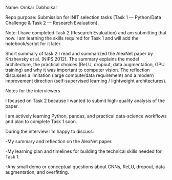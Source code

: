 <p>Name: Omkar Dabholkar</p>
<p>Repo purpose: Submission for INIT selection tasks (Task 1 — Python/Data Challenge & Task 2 — Research Evaluation).</p>
<p>Note: I have completed Task 2 (Research Evaluation) and am submitting that now. I am learning the skills required for Task 1 and will add the notebook/script for it later.</p>

Short summary of task 2
I read and summarized the AlexNet paper by Krizhevsky et al. (NIPS 2012). The summary explains the model architecture, the practical choices (ReLU, dropout, data augmentation, GPU training) and why it was important to computer vision. The reflection discusses a limitation (large compute/data requirement) and a modern improvement direction (self-supervised learning / lightweight architectures).

Notes for the interviewers

I focused on Task 2 because I wanted to submit high-quality analysis of the paper.

I am actively learning Python, pandas, and practical data-science workflows and plan to complete Task 1 soon.

During the interview I’m happy to discuss:

-My summary and reflection on the AlexNet paper.

-My learning plan and timelines for building the technical skills needed for Task 1.

-Any small demo or conceptual questions about CNNs, ReLU, dropout, data augmentation, and overfitting.

